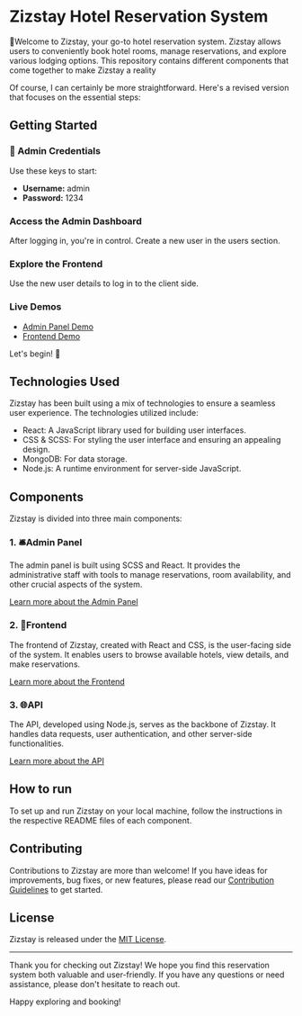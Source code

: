 # Zizstay Hotel Reservation System

🌟Welcome to Zizstay, your go-to hotel reservation system. Zizstay allows users to conveniently book hotel rooms, manage reservations, and explore various lodging options. This repository contains different components that come together to make Zizstay a reality

Of course, I can certainly be more straightforward. Here's a revised version that focuses on the essential steps:

## Getting Started

### 🔑 Admin Credentials

Use these keys to start:

- **Username:** admin
- **Password:** 1234

### Access the Admin Dashboard

After logging in, you're in control. Create a new user in the users section.

### Explore the Frontend

Use the new user details to log in to the client side.

### Live Demos

- [Admin Panel Demo](https://zizstay-admin.onrender.com)
- [Frontend Demo](https://zizstay-client.onrender.com)

Let's begin! 🚀

## Technologies Used

Zizstay has been built using a mix of technologies to ensure a seamless user experience. The technologies utilized include:

- React: A JavaScript library used for building user interfaces.
- CSS & SCSS: For styling the user interface and ensuring an appealing design.
- MongoDB: For data storage.
- Node.js: A runtime environment for server-side JavaScript.
  
## Components

Zizstay is divided into three main components:

### 1. 🛎️Admin Panel

The admin panel is built using SCSS and React. It provides the administrative staff with tools to manage reservations, room availability, and other crucial aspects of the system.

[Learn more about the Admin Panel](./admin/README.md)

### 2. 🏨Frontend

The frontend of Zizstay, created with React and CSS, is the user-facing side of the system. It enables users to browse available hotels, view details, and make reservations.

[Learn more about the Frontend](./frontend/README.md)

### 3. 🌐API

The API, developed using Node.js, serves as the backbone of Zizstay. It handles data requests, user authentication, and other server-side functionalities.

[Learn more about the API](./api/README.md)

## How to run

To set up and run Zizstay on your local machine, follow the instructions in the respective README files of each component.

## Contributing

Contributions to Zizstay are more than welcome! If you have ideas for improvements, bug fixes, or new features, please read our [Contribution Guidelines](CONTRIBUTING.md) to get started.

## License

Zizstay is released under the [MIT License](LICENSE).

---

Thank you for checking out Zizstay! We hope you find this reservation system both valuable and user-friendly. If you have any questions or need assistance, please don't hesitate to reach out.

Happy exploring and booking!

